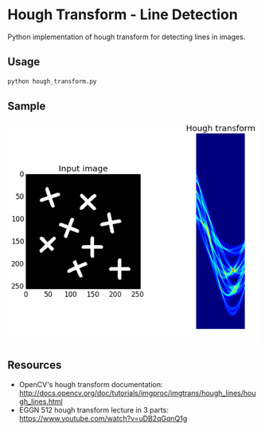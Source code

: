 # Hough Transform - Line Detection

Python implementation of hough transform for detecting lines in images.

## Usage
```py
python hough_transform.py
```
## Sample 
![hough transform image](imgs/output.png)

## Resources
* OpenCV's hough transform documentation: 
<http://docs.opencv.org/doc/tutorials/imgproc/imgtrans/hough_lines/hough_lines.html>
* EGGN 512 hough transform lecture in 3 parts:
<https://www.youtube.com/watch?v=uDB2qGqnQ1g>